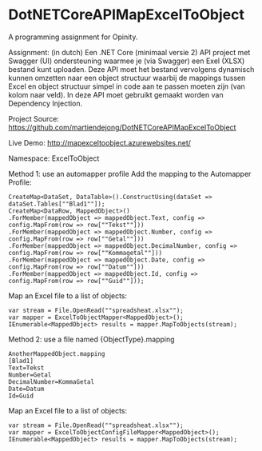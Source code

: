 # DotNETCoreAPIMapExcelToObject
A programming assignment for Opinity.
 
Assignment: (in dutch)
Een .NET Core (minimaal versie 2) API project met Swagger (UI) ondersteuning waarmee je (via Swagger) een Exel (XLSX) bestand kunt  uploaden.
Deze API moet het bestand vervolgens dynamisch kunnen omzetten naar een object structuur waarbij de mappings tussen Excel en object structuur simpel in code aan te passen moeten zijn (van kolom naar veld).
In deze API moet gebruikt gemaakt worden van Dependency Injection.
 
Project Source: https://github.com/martiendejong/DotNETCoreAPIMapExcelToObject 
 
Live Demo: http://mapexceltoobject.azurewebsites.net/ 
 
Namespace: ExcelToObject
 
Method 1: use an automapper profile
Add the mapping to the Automapper Profile:

	CreateMap<DataSet, DataTable>().ConstructUsing(dataSet => dataSet.Tables[""Blad1""]);
	CreateMap<DataRow, MappedObject>()
    .ForMember(mappedObject => mappedObject.Text, config => config.MapFrom(row => row[""Tekst""]))
    .ForMember(mappedObject => mappedObject.Number, config => config.MapFrom(row => row[""Getal""]))
    .ForMember(mappedObject => mappedObject.DecimalNumber, config => config.MapFrom(row => row[""Kommagetal""]))
    .ForMember(mappedObject => mappedObject.Date, config => config.MapFrom(row => row[""Datum""]))
    .ForMember(mappedObject => mappedObject.Id, config => config.MapFrom(row => row[""Guid""]));
 
Map an Excel file to a list of objects:

	var stream = File.OpenRead(""spreadsheat.xlsx"");
	var mapper = ExcelToObjectMapper<MappedObject>();
	IEnumerable<MappedObject> results = mapper.MapToObjects(stream);
 
 
Method 2: use a file named {ObjectType}.mapping

	AnotherMappedObject.mapping
	[Blad1]
	Text=Tekst
	Number=Getal
	DecimalNumber=KommaGetal
	Date=Datum
	Id=Guid
 
Map an Excel file to a list of objects:

	var stream = File.OpenRead(""spreadsheat.xlsx"");
	var mapper = ExcelToObjectConfigFileMapper<MappedObject>();
	IEnumerable<MappedObject> results = mapper.MapToObjects(stream);